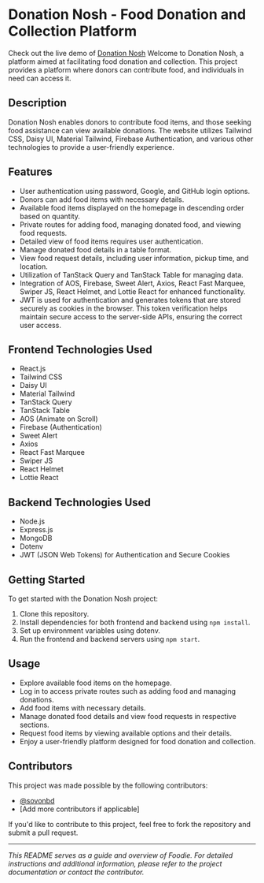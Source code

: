 # Donation Nosh - Food Donation and Collection Platform

Check out the live demo of [Donation Nosh](https://food-donation-f7d5a.web.app/)
Welcome to Donation Nosh, a platform aimed at facilitating food donation and collection. This project provides a platform where donors can contribute food, and individuals in need can access it.

## Description

Donation Nosh enables donors to contribute food items, and those seeking food assistance can view available donations. The website utilizes Tailwind CSS, Daisy UI, Material Tailwind, Firebase Authentication, and various other technologies to provide a user-friendly experience.

## Features

- User authentication using password, Google, and GitHub login options.
- Donors can add food items with necessary details.
- Available food items displayed on the homepage in descending order based on quantity.
- Private routes for adding food, managing donated food, and viewing food requests.
- Detailed view of food items requires user authentication.
- Manage donated food details in a table format.
- View food request details, including user information, pickup time, and location.
- Utilization of TanStack Query and TanStack Table for managing data.
- Integration of AOS, Firebase, Sweet Alert, Axios, React Fast Marquee, Swiper JS, React Helmet, and Lottie React for enhanced functionality.
- JWT is used for authentication and generates tokens that are stored securely as cookies in the browser. This token verification helps maintain secure access to the server-side APIs, ensuring the correct user access.

## Frontend Technologies Used

- React.js
- Tailwind CSS
- Daisy UI
- Material Tailwind
- TanStack Query
- TanStack Table
- AOS (Animate on Scroll)
- Firebase (Authentication)
- Sweet Alert
- Axios
- React Fast Marquee
- Swiper JS
- React Helmet
- Lottie React

## Backend Technologies Used

- Node.js
- Express.js
- MongoDB
- Dotenv
- JWT (JSON Web Tokens) for Authentication and Secure Cookies

## Getting Started

To get started with the Donation Nosh project:

1. Clone this repository.
2. Install dependencies for both frontend and backend using `npm install`.
3. Set up environment variables using dotenv.
4. Run the frontend and backend servers using `npm start`.

## Usage

- Explore available food items on the homepage.
- Log in to access private routes such as adding food and managing donations.
- Add food items with necessary details.
- Manage donated food details and view food requests in respective sections.
- Request food items by viewing available options and their details.
- Enjoy a user-friendly platform designed for food donation and collection.

## Contributors

This project was made possible by the following contributors:
- [@sovonbd](https://github.com/sovonbd>)
- [Add more contributors if applicable]

If you'd like to contribute to this project, feel free to fork the repository and submit a pull request.

---

_This README serves as a guide and overview of Foodie. For detailed instructions and additional information, please refer to the project documentation or contact the contributor._
